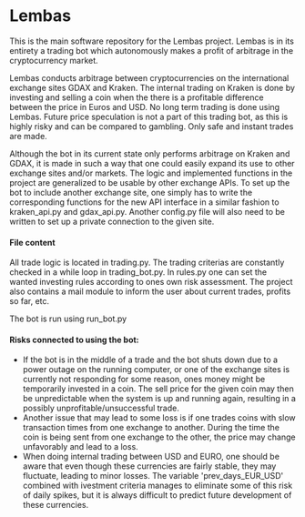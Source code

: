 # Lembas
This is the main software repository for the Lembas project. Lembas is in its entirety a trading bot which autonomously makes a profit of arbitrage in the cryptocurrency market. 

Lembas conducts arbitrage between cryptocurrencies on the international exchange sites GDAX and Kraken. The internal trading on Kraken is done by investing and selling a coin when the there is a profitable difference between the price in Euros and USD. No long term trading is done using Lembas. Future price speculation is not a part of this trading bot, as this is highly risky and can be compared to gambling. Only safe and instant trades are made.

Although the bot in its current state only performs arbitrage on Kraken and GDAX, it is made in such a way that one could easily expand its use to other exchange sites and/or markets. The logic and implemented functions in the project are generalized to be usable by other exchange APIs. To set up the bot to include another exchange site, one simply has to write the corresponding functions for the new API interface in a similar fashion to kraken_api.py and gdax_api.py. Another config.py file will also need to be written to set up a private connection to the given site.

#### File content
All trade logic is located in trading.py. The trading criterias are constantly checked in a while loop in trading_bot.py. In rules.py one can set the wanted investing rules according to ones own risk assessment. The project also contains a mail module to inform the user about current trades, profits so far, etc.

The bot is run using run_bot.py

#### Risks connected to using the bot:

- If the bot is in the middle of a trade and the bot shuts down due to a power outage on the running computer, or one of the exchange sites is currently not responding for some reason, ones money might be temporarily invested in a coin. The sell price for the given coin may then be unpredictable when the system is up and running again, resulting in a possibly unprofitable/unsuccessful trade.
- Another issue that may lead to some loss is if one trades coins with slow transaction times from one exchange to another. During the time the coin is being sent from one exchange to the other, the price may change unfavorably and lead to a loss.
- When doing internal trading between USD and EURO, one should be aware that even though these currencies are fairly stable, they may fluctuate, leading to minor losses. The variable 'prev_days_EUR_USD' combined with ivestment criteria manages to eliminate some of this risk of daily spikes, but it is always difficult to predict future development of these currencies.

